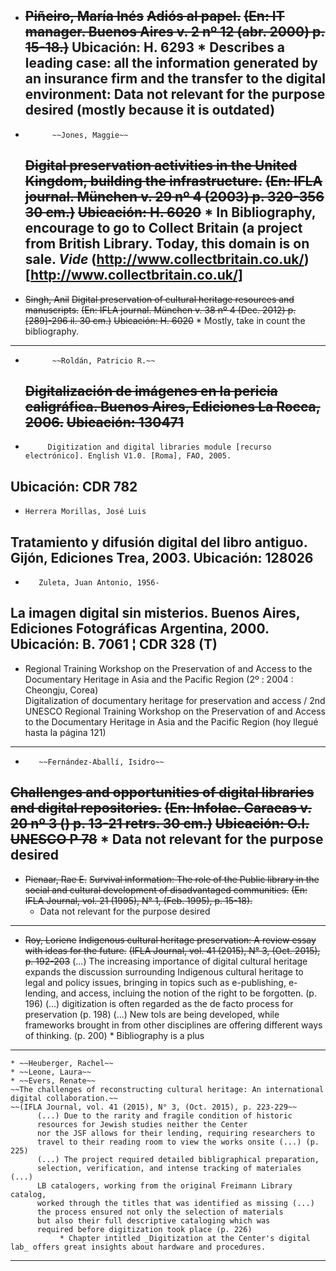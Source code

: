 * ~~Piñeiro, María Inés~~
  ~~Adiós al papel.~~
  ~~(En: IT manager. Buenos Aires v. 2 nº 12 (abr. 2000) p. 15-18.)~~
  Ubicación: H. 6293
       * Describes a leading case: all the information generated by an insurance firm and the transfer to the digital environment: Data not relevant for the purpose desired (mostly because it is outdated)
  ---------------------------------
*   		~~Jones, Maggie~~
  ~~Digital preservation activities in the United Kingdom, building the infrastructure.~~
~~(En: IFLA journal. München v. 29 nº 4 (2003) p. 320-356 30 cm.)~~
  ~~Ubicación: H. 6020~~ 
       * In Bibliography, encourage to go to Collect Britain (a project from British Library. Today, this domain is on sale. _Vide_ (http://www.collectbritain.co.uk/)[http://www.collectbritain.co.uk/]
  ---------------------------------
*  ~~Singh, Anil~~
  ~~Digital preservation of cultural heritage resources and manuscripts.~~
~~(En: IFLA journal. München v. 38 nº 4 (Dec. 2012) p. [289]-296 il. 30 cm.)~~
  ~~Ubicación: H. 6020~~
       * Mostly, take in count the bibliography. 
  ---------------------------------
*   		~~Roldán, Patricio R.~~
  ~~Digitalización de imágenes en la pericia caligráfica. Buenos Aires, Ediciones La Rocca, 2006.~~
  ~~Ubicación: 130471~~
  ---------------------------------
 *  		Digitization and digital libraries module [recurso electrónico]. English V1.0. [Roma], FAO, 2005.
  Ubicación: CDR 782
  ---------------------------------
  *     Herrera Morillas, José Luis
  Tratamiento y difusión digital del libro antiguo. Gijón, Ediciones Trea, 2003.
  Ubicación: 128026
  ----------------------------------
   *		Zuleta, Juan Antonio, 1956-
  La imagen digital sin misterios. Buenos Aires, Ediciones Fotográficas Argentina, 2000.
  Ubicación: B. 7061 ¦ CDR 328 (T)
  -----------------------------------
  * Regional Training Workshop on the Preservation of and Access to the Documentary Heritage in Asia and the Pacific Region (2º : 2004 : Cheongju, Corea)   
  Digitalization of documentary heritage for preservation and access / 2nd UNESCO Regional Training Workshop on the Preservation of and Access to the Documentary Heritage in Asia and the Pacific Region
  (hoy llegué hasta la página 121)
  -----------------------------------
  *        ~~Fernández-Aballí, Isidro~~
  ~~Challenges and opportunities of digital libraries and digital repositories.~~
~~(En: Infolac. Caracas v. 20 nº 3 () p. 13-21 retrs. 30 cm.)~~
  ~~Ubicación: O.I. UNESCO P 78~~
        * Data not relevant for the purpose desired
  -----------------------------------
  * ~~Pienaar, Rae E.~~
  ~~Survival information: The role of the Public library in the social and cultural development of disadvantaged communities.~~
  ~~(En: IFLA Journal, vol. 21 (1995), N° 1, (Feb. 1995), p. 15-18).~~
       * Data not relevant for the purpose desired
  -----------------------------------
  * ~~Roy, Loriene~~
    ~~Indigenous cultural heritage preservation: A review essay with ideas for the future.~~
    ~~(IFLA Journal, vol. 41 (2015), N° 3, (Oct. 2015), p. 192-203~~
          (...) The increasing importance of digital cultural heritage expands 
          the discussion surrounding Indigenous cultural heritage to legal 
          and policy issues, bringing in topics such as e-publishing, 
          e-lending, and access, incluing the notion of the right 
          to be forgotten. (p. 196)
          (...) digitization is often regarded as the de facto 
          process for preservation (p. 198)
          (...) New tols are being developed, while 
          frameworks brought in from other 
          disciplines are offering different ways of thinking. (p. 200)
                * Bibliography is a plus
 -----------------------------------               
    * ~~Heuberger, Rachel~~
    * ~~Leone, Laura~~
    * ~~Evers, Renate~~
    ~~The challenges of reconstructing cultural heritage: An international digital collaboration.~~
    ~~(IFLA Journal, vol. 41 (2015), N° 3, (Oct. 2015), p. 223-229~~
          (...) Due to the rarity and fragile condition of historic 
          resources for Jewish studies neither the Center 
          nor the JSF allows for their lending, requiring researchers to 
          travel to their reading room to view the works onsite (...) (p. 225)
          (...) The project required detailed bibligraphical preparation, 
          selection, verification, and intense tracking of materiales (...) 
          LB catalogers, working from the original Freimann Library catalog, 
          worked through the titles that was identified as missing (...)
          the process ensured not only the selection of materials 
          but also their full descriptive cataloging which was 
          required before digitization took place (p. 226)
               * Chapter intitled _Digitization at the Center's digital lab_ offers great insights about hardware and procedures.
  ----------------------------------- 